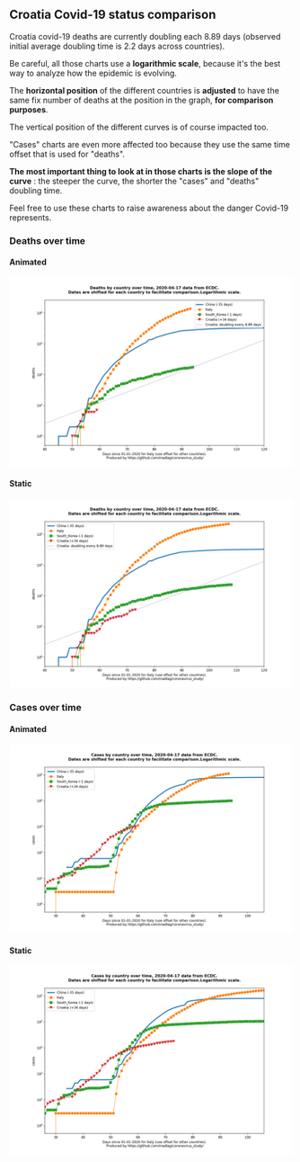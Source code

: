 ## Croatia Covid-19 status comparison 

Croatia covid-19 deaths are currently doubling each 8.89 days (observed initial average doubling time is 2.2 days across countries).



Be careful, all those charts use a **logarithmic scale**, because it's the best way to analyze how the epidemic is evolving.
 
The **horizontal position** of the different countries is **adjusted** to have the same fix number of deaths at the position in the graph, **for comparison purposes**.

The vertical position of the different curves is of course impacted too.

"Cases" charts are even more affected too because they use the same time offset that is used for "deaths".

**The most important thing to look at in those charts is the slope of the curve** : the steeper the curve, the shorter the "cases" and "deaths" doubling time.

Feel free to use these charts to raise awareness about the danger Covid-19 represents. 


 
### Deaths over time
 
#### Animated
![Croatia covid-19 deaths animated chart](https://raw.githubusercontent.com/madlag/coronavirus_study/master/notebooks/graphs/2020-04-17/countries/Croatia/2020-04-17_Croatia_deaths.gif "Croatia covid-19 deaths animated chart")   
 
#### Static
![Croatia covid-19 deaths static chart](https://raw.githubusercontent.com/madlag/coronavirus_study/master/notebooks/graphs/2020-04-17/countries/Croatia/2020-04-17_Croatia_deaths.png "Croatia covid-19 deaths static chart")   

 
### Cases over time
 
#### Animated
![Croatia covid-19 cases animated chart](https://raw.githubusercontent.com/madlag/coronavirus_study/master/notebooks/graphs/2020-04-17/countries/Croatia/2020-04-17_Croatia_cases.gif "Croatia covid-19 cases animated chart")   
 
#### Static
![Croatia covid-19 cases static chart](https://raw.githubusercontent.com/madlag/coronavirus_study/master/notebooks/graphs/2020-04-17/countries/Croatia/2020-04-17_Croatia_cases.png "Croatia covid-19 cases static chart")   

